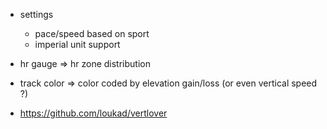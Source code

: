 - settings
  - pace/speed based on sport
  - imperial unit support

- hr gauge => hr zone distribution
- track color => color coded by elevation gain/loss (or even vertical speed ?)
- https://github.com/loukad/vertlover 
